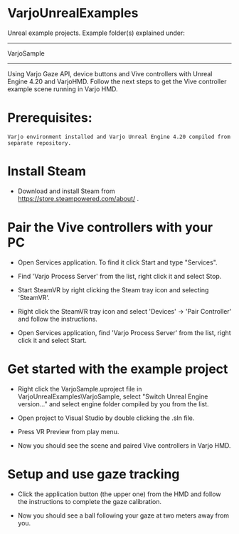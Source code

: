 # VarjoUnrealExamples
Unreal example projects. Example folder(s) explained under:

-----------------------------------------------------------------------------------------------------

VarjoSample

------------------------------------------------------------------------------------------------------

Using Varjo Gaze API, device buttons and Vive controllers with Unreal Engine 4.20 and VarjoHMD.
Follow the next steps to get the Vive controller example scene running in Varjo HMD.

# Prerequisites:

    Varjo environment installed and Varjo Unreal Engine 4.20 compiled from separate repository.

# Install Steam

-   Download and install Steam from https://store.steampowered.com/about/ .

# Pair the Vive controllers with your PC

-   Open Services application. To find it click Start and type "Services".

-   Find 'Varjo Process Server' from the list, right click it and select Stop.

-   Start SteamVR by right clicking the Steam tray icon and selecting 'SteamVR'.

-   Right click the SteamVR tray icon and select 'Devices' -> 'Pair Controller' and follow
    the instructions.

-   Open Services application, find 'Varjo Process Server' from the list, right click it and
    select Start.

# Get started with the example project

-   Right click the VarjoSample.uproject file in VarjoUnrealExamples\VarjoSample, select
    "Switch Unreal Engine version..." and select engine folder compiled by you from the list.

-   Open project to Visual Studio by double clicking the .sln file.

-   Press VR Preview from play menu.

-   Now you should see the scene and paired Vive controllers in Varjo HMD.

# Setup and use gaze tracking

-   Click the application button (the upper one) from the HMD and follow the instructions to
    complete the gaze calibration.

-   Now you should see a ball following your gaze at two meters away from you.

